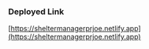 ### Deployed Link

[https://sheltermanagerprjoe.netlify.app](https://sheltermanagerprjoe.netlify.app)

